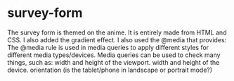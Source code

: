 # survey-form
The survey form is themed on the anime. It is entirely made from HTML and CSS. I also added the gradient effect. I also used the @media that provides: The @media rule is used in media queries to apply different styles for different media types/devices. Media queries can be used to check many things, such as: width and height of the viewport. width and height of the device. orientation (is the tablet/phone in landscape or portrait mode?)
